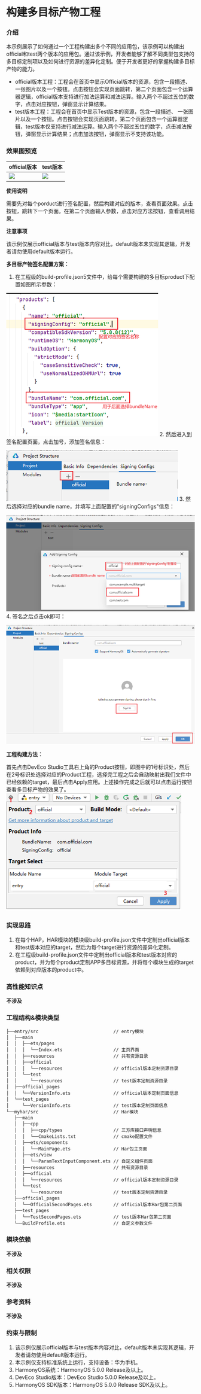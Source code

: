 # 构建多目标产物工程

### 介绍

本示例展示了如何通过一个工程构建出多个不同的应用包，该示例可以构建出official和test两个版本的应用包。通过该示例，开发者能够了解不同类型包支持的多目标定制项以及如何进行资源的差异化定制。便于开发者更好的掌握构建多目标产物的能力。
* official版本工程：工程会在首页中显示Official版本的资源，包含一段描述、 一张图片以及一个按钮。点击按钮会实现页面跳转，第二个页面包含一个运算器逻辑，official版本支持进行加法运算和减法运算。输入两个不超过五位的数字，点击对应按钮，弹窗显示计算结果。
* test版本工程：工程会在首页中显示Test版本的资源，包含一段描述、 一张图片以及一个按钮。点击按钮会实现页面跳转，第二个页面包含一个运算器逻辑，test版本仅支持进行减法运算。输入两个不超过五位的数字，点击减法按钮，弹窗显示计算结果；点击加法按钮，弹窗显示不支持该功能。

### 效果图预览

| official版本                             | test版本                           |
|----------------------------------------|----------------------------------|
| ![](screenshots/device/official.gif)   | ![](screenshots/device/test.gif) |


**使用说明**

需要先对每个porduct进行签名配置，然后构建对应的版本，查看页面效果。点击按钮，跳转下一个页面。在第二个页面输入参数，点击对应方法按钮，查看调用结果。

**注意事项**

该示例仅展示official版本与test版本内容对比，default版本未实现其逻辑，开发者请勿使用default版本运行。

**多目标产物签名配置方案：**
1. 在工程级的build-profile.json5文件中，给每个需要构建的多目标product下配置如图所示参数：

![](screenshots/device/signingConfigs.png)
2. 然后进入到签名配置页面，点击加号，添加签名信息：

![](screenshots/device/signingConfigs1.png)
3. 然后选择对应的bundle name，并填写上面配置的"signingConfigs"信息：

![](screenshots/device/signingConfigs2.png)
4. 签名之后点击ok即可：

![](screenshots/device/signingConfigs3.png)

**工程构建方法：**

首先点击DevEco Studio工具右上角的Product按钮，即图中的1号标识处，然后在2号标识处选择对应的Product工程，选择完工程之后会自动映射出我们文件中已经依赖的target，最后点击Apply应用。上述操作完成之后就可以点击运行按钮查看多目标产物的效果了。
![](screenshots/device/product_build.png)

### 实现思路

1. 在每个HAP，HAR模块的模块级build-profile.json文件中定制出official版本和test版本对应的target，然后为每个target进行资源的差异化定制。
2. 在工程级build-profile.json文件中定制出official版本和test版本对应的product，并为每个product定制APP多目标资源，并将每个模块生成的target依赖到对应版本的product中。

### 高性能知识点

**不涉及**

### 工程结构&模块类型
```
├──entry/src                            // entry模块
│  ├──main
│  │  ├──ets/pages                  
│  │  │  └──Index.ets                   // 主页界面  
│  │  ├──resources                      // 共有资源目录     
│  │  ├──official                        
│  │  │  └──resources                   // official版本定制资源目录 
│  │  └──test                        
│  │     └──resources                   // test版本定制资源目录
│  ├──official_pages               
│  │  └──VersionInfo.ets                // official版本定制页面信息  
│  └──test_pages    
│     └──VersionInfo.ets                // test版本定制页面信息
└──myhar/src                            // Har模块
   ├──main
   │  ├──cpp
   │  │  ├──cpp/types                   // 三方库接口声明信息  
   │  │  └──CmakeLists.txt              // cmake配置文件  
   │  ├──ets/components              
   │  │  └──MainPage.ets                // Har包主页面  
   │  ├──ets/view                 
   │  │  └──ParamTextInputComponent.ets // 自定义组件页面  
   │  ├──resources                      // 共有资源目录     
   │  ├──official                        
   │  │  └──resources                   // official版本定制资源目录 
   │  └──test                        
   │     └──resources                   // test版本定制资源目录
   ├──official_pages
   │  └──OfficialSecondPages.ets        // official版本Har包第二页面
   ├──test_pages
   │  └──TestSecondPages.ets            // test版本Har包第二页面
   └──BuildProfile.ets                  // 自定义参数文件
```

### 模块依赖

**不涉及**

### 相关权限

**不涉及**

### 参考资料

**不涉及**

### 约束与限制

1. 该示例仅展示official版本与test版本内容对比，default版本未实现其逻辑，开发者请勿使用default版本运行。
2. 本示例仅支持标准系统上运行，支持设备：华为手机。
3. HarmonyOS系统：HarmonyOS 5.0.0 Release及以上。
4. DevEco Studio版本：DevEco Studio 5.0.0 Release及以上。
5. HarmonyOS SDK版本：HarmonyOS 5.0.0 Release SDK及以上。
